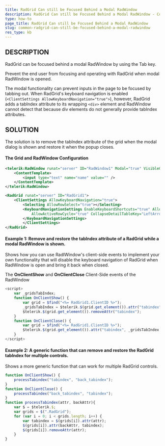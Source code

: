 ```yaml
---
title: RadGrid Can still be Focused Behind a Modal RadWindow
description: RadGrid Can still be Focused Behind a Modal RadWindow - Common
type: how-to
page_title: RadGrid Can still be Focused Behind a Modal RadWindow
slug: common-radgrid-can-still-be-focused-behind-a-modal-radwindow
res_type: kb
---
```


## DESCRIPTION

RadGrid can be focused behind a modal RadWindow by using the Tab key.  

Prevent the end user from focusing and operating with RadGrid when modal RadWindow is opened.

The modal functionality can prevent inputs in the page to be focused by tabbing out. When RadGrid's keyboard navigation is enabled (`<ClientSettings AllowKeyboardNavigation="true">`), however, RadGrid adds a tabIndex attribute to its wrapping `<div>` element and RadWindow cannot detect that because div elements do not generally provide tabIndex attributes.  
  
## SOLUTION

The solution is to remove the tabIndex attribute of the grid when the modal dialog is shown and restore it when the popup closes.

#### The Grid and RadWindow Configuration

````XML
<telerik:RadWindow runat="server" ID="RadWindow1" Modal="true" VisibleOnPageLoad="true" OnClientShow="OnClientShow" OnClientClose="OnClientClose">
    <ContentTemplate>
        <input type="text" name="name" value="" />
    </ContentTemplate>
</telerik:RadWindow>

<RadGrid runat="server" ID="RadGrid1">
    <ClientSettings AllowKeyboardNavigation="true">
        <Selecting AllowRowSelect="true"></Selecting>
        <KeyboardNavigationSettings EnableKeyboardShortcuts="true" AllowSubmitOnEnter="true"
            AllowActiveRowCycle="true" CollapseDetailTableKey="LeftArrow" ExpandDetailTableKey="RightArrow">
        </KeyboardNavigationSettings>
        </ClientSettings>
</RadGrid>
````

#### Example 1: Remove and restore the tabIndex attribute of a RadGrid while a modal RadWindow is shown.

Shows how you can use RadIWindow's client-side events to implement your own functionality that will disable the keyboard navigation of RadGrid when RadWindow is open and bring it back when closed.  


The **OnClientShow** and **OnClientClose** Client-Side events of the RadWindow

````JavaScript
<script>
    var _gridsTabIndex;
    function OnClientShow() {
        var grid = $find("<%= RadGrid1.ClientID %>");
        _gridsTabIndex = $telerik.$(grid.get_element()).attr("tabindex");
        $telerik.$(grid.get_element()).removeAttr("tabindex");
    }
    function OnClientClose() {
        var grid = $find("<%= RadGrid1.ClientID %>");
        $telerik.$(grid.get_element()).attr("tabindex", _gridsTabIndex || 0);
    }
</script>
````
  
#### Example 2: A generic function that can remove and restore the RadGrid tabIndex for multiple controls.  

Shows a more generic function that can work for multiple RadGrid controls.

````JavaScript
function OnClientShow() {
    processTabindex("tabindex", "back_tabindex");
}
function OnClientClose() {
    processTabindex("back_tabindex", "tabindex");
}
function processTabindex(attr, backAttr){
    var $ = $telerik.$;
    var grids = $(".RadGrid");
    for (var i = 0; i < grids.length; i++) {
        var tabindex = $(grids[i]).attr(attr);
        $(grids[i]).attr(backAttr, tabindex);
        $(grids[i]).removeAttr(attr);
    }
}
````
 
 
